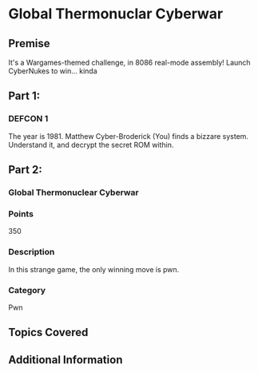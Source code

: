 # Global Thermonuclar Cyberwar
## Premise
It's a Wargames-themed challenge, in 8086 real-mode assembly!
Launch CyberNukes to win... kinda

## Part 1:
### DEFCON 1
The year is 1981. Matthew Cyber-Broderick (You) finds a bizzare system. Understand it, and decrypt the secret ROM within.
## Part 2:
### Global Thermonuclear Cyberwar
### Points
350
### Description
In this strange game, the only winning move is pwn.
### Category
Pwn

## Topics Covered

## Additional Information

